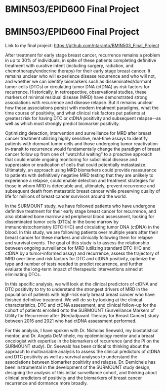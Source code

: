 # BMIN503/EPID600 Final Project

# BMIN503/EPID600 Final Project

Link to my final project: https://github.com/ntaranto/BMIN503_Final_Project

After treatment for early stage breast cancer, recurrence remains a problem in up to 30% of individuals, in spite of these patients completing definitive treatment with curative intent (including surgery, radiation, and chemotherapy/endocrine therapy) for their early stage breast cancer. It remains unclear who will experience disease recurrence and who will not, and whether we can identify biomarkers such as disseminated/dormant tumor cells (DTCs) or circulating tumor DNA (ctDNA) as risk factors for recurrence. Historically, in retrospective, observational studies, these markers of minimal residual disease (MRD) have demonstrated strong associations with recurrence and disease relapse. But it remains unclear how these associations persist with modern treatment paradigms, what the time course of positivity, and what clinical risk factors put patients at greatest risk for having DTC or ctDNA positivity and subsequent relapse--as well as which most strongly predict biomarker positivity.

Optimizing detection, intervention and surveillance for MRD after breast cancer treatment utilizing highly sensitive, real-time assays to identify patients with dormant tumor cells and those undergoing tumor reactivation in-transit to recurrence would fundamentally change the paradigm of breast cancer follow up from one of “watchful waiting” to a proactive approach that could enable ongoing monitoring for subclinical disease and suppression or eradication of cells that could potentially metastasize. Ultimately, an approach using MRD biomarkers could provide reassurance to patients with definitively negative MRD testing that they are unlikely to experience a relapse, could enable detection and treatment strategies for those in whom MRD is detectable and, ultimately, prevent recurrence and subsequent death from metastatic breast cancer while preserving quality of life for millions of breast cancer survivors around the world.

In the SURMOUNT study, we have followed patients who have undergone definitive treatment for their early stage breast cancer for recurrence, and also obtained bone marrow and peripheral blood assessment, looking for disseminated tumor cells (DTCs) in the bone marrow by immunohistochemistry (DTC-IHC) and circulating tumor DNA (ctDNA) in the blood. In this study, we are following patients over multiple years after their breast cancer for these markers and clinically following them for relapse and survival events. The goal of this study is to assess the relationship between ongoing surveillance for MRD (utilizing standard DTC-IHC and ctDNA by a tumor-informed assay) and recurrence, assess the trajectory of MRD over time and risk factors for DTC and ctDNA positivity, optimize the type and number of tests needed to predict recurrence, and further evaluate the long-term impact of therapeutic interventions aimed at eliminating DTCs.

In this specific analysis, we will look at the clinical predictors of ctDNA and DTC positivity to try to understand the strongest drivers of MRD in the population of patients with high-risk early breast breast cancer who have finished definitive treatment. We will do so by looking at the clinical characteristics, DTC and ctDNA assessment, and clinical follow-up for the cohort of patients enrolled onto the SURMOUNT (Surveillance Markers of Utility for Recurrence after (Neo)adjuvant Therapy for Breast Cancer) study between 2016 and 2021 who had ctDNA assessment performed.

For this analysis, I have spoken with Dr. Nicholas Seewald, my biostatistical mentor, and Dr. Angela DeMichele, my epidemiology mentor and a breast oncologist with expertise in the biomarkers of recurrence (and the PI on the SURMOUNT study). Dr. Seewald has been critical to thinking about the approach to multivariable analysis to assess the clinical predictors of ctDNA and DTC positivity as well as survival analyses to understand the associations between biomarker positivity and relapse. Dr. Demichele has been instrumental in the development of the SURMOUNT study design, designing the analysis of this initial surveillance cohort, and thinking about clinical predictors of positivity and the biomarkers of breast cancer recurrence and dormance more broadly.
